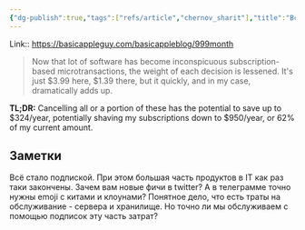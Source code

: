 ```yaml
---
{"dg-publish":true,"tags":["refs/article","chernov_sharit"],"title":"Всё теперь подписка","date":"2022-07-25T20:01:03+03:00","modified_at":"2022-07-25T20:03:04+03:00","permalink":"/refs/202207250801/","dgHomeLink":false,"dgPassFrontmatter":true}
---
```



Link:: https://basicappleguy.com/basicappleblog/999month

> Now that lot of software has become inconspicuous subscription-based microtransactions, the weight of each decision is lessened. It's just $3.99 here, $1.39 there, but it quickly, and in my case, dramatically adds up.

**TL;DR:** Cancelling all or a portion of these has the potential to save up to $324/year, potentially shaving my subscriptions down to $950/year, or 62% of my current amount.

## Заметки

Всё стало подпиской. При этом большая часть продуктов в IT как раз таки закончены. Зачем вам новые фичи в twitter? А в телеграмме точно нужны emoji с китами и клоунами? Понятное дело, что есть траты на обслуживание - сервера и хранилище. Но точно ли мы обслуживаем с помощью подписок эту часть затрат?
